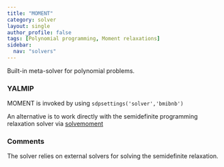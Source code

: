 ```yaml
---
title: "MOMENT"
category: solver
layout: single
author_profile: false
tags: [Polynomial programming, Moment relaxations]
sidebar:
  nav: "solvers"
---
```


Built-in meta-solver for polynomial problems.

### YALMIP

MOMENT is invoked by using `sdpsettings('solver','bmibnb')`

An alternative is to work directly with the semidefinite programming relaxation solver via [solvemoment](/commands/solvemoment)

### Comments

The solver relies on external solvers for solving the semidefinite relaxation.
